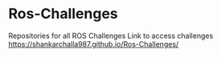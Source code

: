 # Ros-Challenges
Repositories for all ROS Challenges
Link to access challenges
https://shankarchalla987.github.io/Ros-Challenges/
